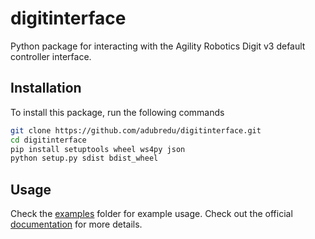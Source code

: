 # digitinterface

Python package for interacting with the Agility Robotics Digit v3 default controller interface.

## Installation
To install this package, run the following commands
```bash
git clone https://github.com/adubredu/digitinterface.git
cd digitinterface
pip install setuptools wheel ws4py json
python setup.py sdist bdist_wheel
```

## Usage
Check the [examples](examples) folder for example usage. Check out the official [documentation](https://adubredu.github.io/digitinterface) for more details.